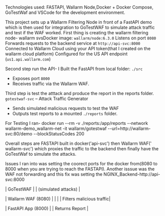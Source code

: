 Technologies used: FASTAPI, Wallarm Node,Docker + Docker Compose, GoTestWaf and VSCode for the development environment.


This project sets up a Wallarm Filtering Node in front of a FastAPI demo which is then used for integration to GoTestWAF to simulate attack traffic and test if the WAF worked.
First thing is creating the wallarm filtering node- wallarm svsDocker image: `wallarm/node:6.3.0`
Listens on port `8080`
Forwards requests to the backend service at `http://api-svc:8000`
Connected to Wallarm Cloud using your API token(that I created on the wallarm cloud platform)
Configured for the US API endpoint (`us1.api.wallarm.com`)

Second step run the API- I Built the FastAPI from local folder: `./src`
- Exposes port `8000`
- Receives traffic via the Wallarm WAF.

Third step is test the atttack and produce the report in the reports folder. `gotestwaf-svc` – Attack Traffic Generator
- Sends simulated malicious requests to test the WAF
- Outputs test reports to a mounted `./reports` folder.

For Testing I ran- docker run --rm -v ./reports:/app/reports --network wallarm-demo_wallarm-net -it wallarm/gotestwaf --url=http://wallarm-svc:80/demo --blockStatusCodes 200

Overall steps are FASTAPI built in docker('api-svc') then Wallarm WAF(' wallarm-svc') which proxies the traffic to the backend then finally have the GoTestWaf to simulate the attacks.

Issues I ran into was setting the coorect ports for the docker from(8080 to 8000 when you are trying to reach the FASTAPI). Another isssue was the WAF not forwarding and this fix was setting the NGINX_Backend-http://api-svc:8000





|      GoTestWAF           |
|   (simulated attacks)    |

|    Wallarm WAF (8080)    |
|                          |
|  Filters malicious traffic|
            
|     FastAPI App (8000)   |
|       Returns Report    |

